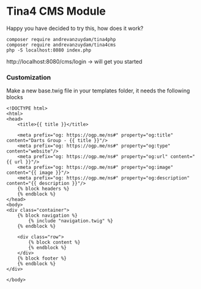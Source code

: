 # Tina4 CMS Module

Happy you have decided to try this, how does it work?

```
composer require andrevanzuydam/tina4php
composer require andrevanzuydam/tina4cms
php -S localhost:8080 index.php
```

http://localhost:8080/cms/login -> will get you started

### Customization

Make a new base.twig file in your templates folder, it needs the following blocks

```
<!DOCTYPE html>
<html>
<head>
    <title>{{ title }}</title>

    <meta prefix="og: https://ogp.me/ns#" property="og:title" content="Darts Group - {{ title }}"/>
    <meta prefix="og: https://ogp.me/ns#" property="og:type" content="website"/>
    <meta prefix="og: https://ogp.me/ns#" property="og:url" content="{{ url }}"/>
    <meta prefix="og: https://ogp.me/ns#" property="og:image" content="{{ image }}"/>
    <meta prefix="og: https://ogp.me/ns#" property="og:description" content="{{ description }}"/>
    {% block headers %}
    {% endblock %}
</head>
<body>
<div class="container">
    {% block navigation %}
        {% include "navigation.twig" %}
    {% endblock %}

    <div class="row">
        {% block content %}
        {% endblock %}
    </div>
    {% block footer %}
    {% endblock %}
</div>

</body>


```
